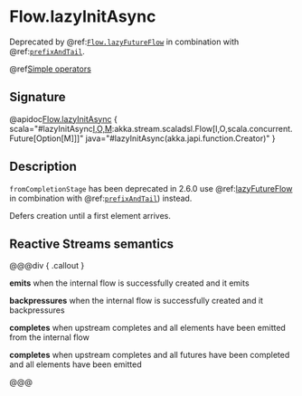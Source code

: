# Flow.lazyInitAsync

Deprecated by @ref:[`Flow.lazyFutureFlow`](lazyFutureFlow.md) in combination with @ref:[`prefixAndTail`](../Source-or-Flow/prefixAndTail.md).

@ref[Simple operators](../index.md#simple-operators)

## Signature

@apidoc[Flow.lazyInitAsync](Flow$) { scala="#lazyInitAsync[I,O,M](flowFactory:()=&gt;scala.concurrent.Future[akka.stream.scaladsl.Flow[I,O,M]]):akka.stream.scaladsl.Flow[I,O,scala.concurrent.Future[Option[M]]]" java="#lazyInitAsync(akka.japi.function.Creator)" }

## Description

`fromCompletionStage` has been deprecated in 2.6.0 use @ref:[lazyFutureFlow](lazyFutureFlow.md) in combination with @ref:[`prefixAndTail`](../Source-or-Flow/prefixAndTail.md)) instead.

Defers creation until a first element arrives.

## Reactive Streams semantics

@@@div { .callout }

**emits** when the internal flow is successfully created and it emits

**backpressures** when the internal flow is successfully created and it backpressures

**completes** when upstream completes and all elements have been emitted from the internal flow

**completes** when upstream completes and all futures have been completed and all elements have been emitted

@@@

